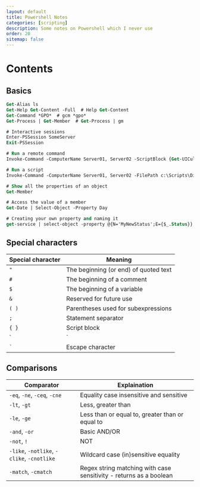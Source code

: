 ```yaml
---
layout: default
title: Powershell Notes
categories: [scripting]
description: Some notes on Powershell which I never use
order: 20
sitemap: false
---
```


# Contents

## Basics

```ps
Get-Alias ls
Get-Help Get-Content -Full  # Help Get-Content
Get-Command *GPO*  # gcm *gpo*
Get-Process | Get-Member  # Get-Process | gm

# Interactive sessions
Enter-PSSession SomeServer
Exit-PSSession

# Run a remote command
Invoke-Command -ComputerName Server01, Server02 -ScriptBlock {Get-UICulture}

# Run a script
Invoke-Command -ComputerName Server01, Server02 -FilePath c:\Scripts\DiskCollect.ps1

# Show all the properties of an object
Get-Member

# Access the value of a member
Get-Date | Select-Object -Property Day

# Creating your own property and naming it
get-service | select-object -property @{N='MyNewStatus';E={$_.Status}}, @{N='MyNewName';E={$_.Name}}

```

## Special characters

|Special character |Meaning|
|------------------|-------|
|`"`     | The beginning (or end) of quoted text|
|`#`     | The beginning of a comment|
|`$`     | The beginning of a variable|
|`&`     | Reserved for future use|
|`( )`   | Parentheses used for subexpressions|
|`;`     | Statement separator|
|`{ }`   | Script block|
|`|`     | Pipeline separator|
|`` ` `` | Escape character|

## Comparisons

|Comparator | Explaination|
|-----------|-------------|
|`-eq`, `-ne`, `-ceq`, `-cne`| Equality case insensitive and sensitive|
|`-lt`, `-gt`| Less, greater than|
|`-le`, `-ge`| Less than or equal to, greater than or equal to|
|`-and`, `-or`| Basic AND/OR|
|`-not`, `!`| NOT|
|`-like`, `-notlike`, `-clike`, `-cnotlike`| Wildcard case (in)sensitive equality|
|`-match`, `-cmatch`| Regex string matching with case sensitivity - returns as a boolean|
